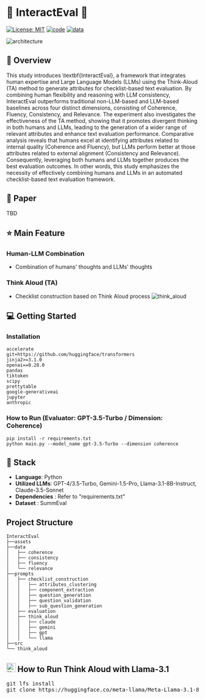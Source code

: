 
# 👦 InteractEval 🤖 


[![License: MIT](https://img.shields.io/badge/License-MIT-yellow.svg)](https://opensource.org/licenses/MIT)
[![code](https://img.shields.io/badge/Code-Python3.9-blue)](https://docs.python.org/3/license.html)
[![data](https://img.shields.io/badge/Data-SummEval-green)](https://github.com/Yale-LILY/SummEval.git)

![architecture](https://github.com/user-attachments/assets/14061539-2433-4824-bc54-f79befb2b216)




## 📖 Overview

This study introduces \textbf{InteractEval}, a framework that integrates human expertise and Large Language Models (LLMs) using the Think-Aloud (TA) method to generate attributes for checklist-based text evaluation. By combining human flexibility and reasoning with LLM consistency, InteractEval outperforms traditional non-LLM-based and LLM-based baselines across four distinct dimensions, consisting of Coherence, Fluency, Consistency, and Relevance. The experiment also investigates the effectiveness of the TA method, showing that it promotes divergent thinking in both humans and LLMs, leading to the generation of a wider range of relevant attributes and enhance text evaluation performance. Comparative analysis reveals that humans excel at identifying attributes related to internal quality (Coherence and Fluency), but LLMs perform better at those attributes related to external alignment (Consistency and Relevance). Consequently, leveraging both humans and LLMs together produces the best evaluation outcomes. In other words, this study emphasizes the necessity of effectively combining humans and LLMs in an automated checklist-based text evaluation framework.

## 📑 Paper
TBD

## ⭐ Main Feature

### Human-LLM Combination
- Combination of humans' thoughts and LLMs' thoughts

### Think Aloud (TA)
- Checklist construction based on Think Aloud process
![think_aloud](https://github.com/user-attachments/assets/fb41ebde-1d4c-4ea7-b154-99e2871ccd09)


## 💻 Getting Started


### Installation
```
accelerate
git+https://github.com/huggingface/transformers
jinja2>=3.1.0
openai==0.28.0
pandas
tiktoken
scipy
prettytable
google-generativeai
jupyter
anthropic
```

### How to Run (Evaluator: GPT-3.5-Turbo / Dimension: Coherence)
```
pip install -r requirements.txt
python main.py --model_name gpt-3.5-Turbo --dimension coherence
```

## 🔧 Stack
- **Language**: Python
- **Utilized LLMs**: GPT-4/3.5-Turbo, Gemini-1.5-Pro, Llama-3.1-8B-Instruct, Claude-3.5-Sonnet
- **Dependencies** : Refer to "requirements.txt"
- **Dataset** : SummEval


## Project Structure

```
InteractEval
├──assets
├──data
│   ├── coherence
│   ├── consistency
│   ├── fluency
│   └── relevance
├──prompts
│   ├── checklist_construction
│   │   ├── attributes_clustering
│   │   ├── component_extraction
│   │   ├── question_generation
│   │   ├── question_validation
│   │   ├── sub_question_generation
│   ├── evaluation
│   ├── think_aloud
│   │   ├── claude
│   │   ├── gemini
│   │   ├── gpt
│   │   └── llama
├──src
└── think_aloud
```


## <img width="24" height="24" src="https://img.icons8.com/emoji/48/llama-emoji.png" alt="llama-emoji"/> How to Run Think Aloud with Llama-3.1
<pre>
git lfs install
git clone https://huggingface.co/meta-llama/Meta-Llama-3.1-8B-Instruct
</pre>

